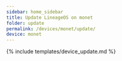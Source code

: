 ```yaml
---
sidebar: home_sidebar
title: Update LineageOS on monet
folder: update
permalink: /devices/monet/update/
device: monet
---
```

{% include templates/device_update.md %}
